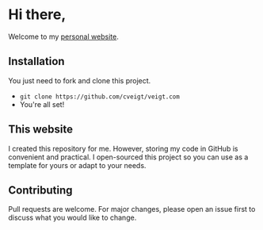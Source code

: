 # Hi there,

Welcome to my [personal website](http://veigt.com/).

## Installation

You just need to fork and clone this project.

- `git clone https://github.com/cveigt/veigt.com`
- You're all set!

## This website
I created this repository for me. However, storing my code in GitHub is convenient and practical. I open-sourced this project so you can use as a template for yours or adapt to your needs.

## Contributing
Pull requests are welcome. For major changes, please open an issue first to discuss what you would like to change.